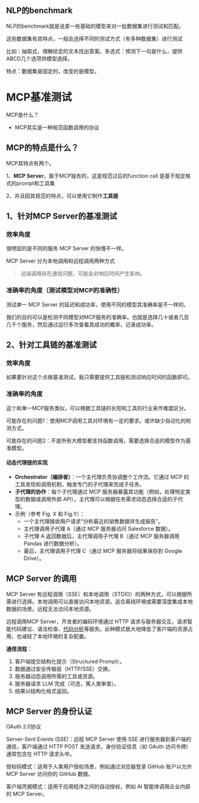 ## NLP的benchmark

NLP的benchmark就是说拿一些基础的模型来对一批数据集进行测试和匹配。

这些数据集有其特点，一般会选择不同的测试方式（有多种数据集）进行测试

比如：抽取式，理解给定的文本找出答案。多选式：预测下一句是什么，提供ABCD几个选项供模型选择。

特点：数据集是固定的，改变的是模型。

# MCP基准测试

MCP是什么？

- MCP其实是一种规范函数调用的协议

## MCP的特点是什么？

MCP其特点有两个。

1、**MCP Server**，属于MCP独有的，这是规范过后的function call 是基于规定格式的prompt和工具集

2、并且因其规范的特点，可以使用它制作**工具链**

## 1、针对MCP Server的基准测试

### 效率角度

很明显的是不同的服务 MCP Server 的快慢不一样。

MCP Server 分为本地调用和远程调用两种方式

> 远端调用存在通信问题，可能会对响应时间产生影响。

### 准确率的角度（测试模型对MCP的准确性）

测试单一 MCP Server 的延迟和成功率，使用不同的模型其准确率是不一样的。

我们的目的可以是检测不同模型对MCP服务的准确率。也就是选择几十或者几百几千个服务，然后通过运行多次查看其成功的概率，记录成功率。

## 2、针对工具链的基准测试

### 效率角度

如果要针对这个点做基准测试，我只需要提供工具链和测试响应时间的函数即可。

### 准确率的角度

这个和单一MCP服务类似，可以根据工具链的长短和工具的行业来作难度区分。



可能存在的问题1：使用MCP调用工具对环境有一定的要求。或许缺少自动化的检测方式。

可能存在的问题2：不是所有大模型都支持函数调用，需要选择合适的模型作为基准模型。



#### 动态代理链的实现

- **Orchestrator（编排者）**：一个主代理负责协调整个工作流。它通过 MCP 的工具发现和调用机制，触发专门的子代理来完成子任务。
- **子代理的协作**：每个子代理通过 MCP 服务器暴露其功能（例如，处理特定类型的数据或调用外部 API）。主代理可以根据任务需求动态选择合适的子代理。
- 示例（参考 Fig. X 和 Fig.Y）：
  - 一个主代理接收用户请求“分析最近的销售数据并生成报告”。
  - 主代理调用子代理 A（通过 MCP 服务器访问 Salesforce 数据）。
  - 子代理 A 返回数据后，主代理调用子代理 B（通过 MCP 服务器调用 Pandas 进行数据分析）。
  - 最后，主代理调用子代理 C（通过 MCP 服务器将结果保存到 Google Drive）。


## MCP Server 的调用

MCP Server 有远程调用（SSE）和本地调用（STDIO）的两种方式，可以根据所需进行选择。本地调用可以直接访问本地资源，适合离线环境或需要深度集成本地数据的场景。远程无法访问本地资源。

远程调用MCP Server，开发者的编码环境通过 HTTP 请求与服务器交互，请求智能代码建议、语法检查、[代码分析](https://cloud.tencent.com/product/tcap?from_column=20065&from=20065)等服务。此种模式极大地降低了客户端的资源占用，也减轻了本地环境的复杂配置。

**通信流程**：

1. 客户端提交结构化提示（Structured Prompt）。
2. 数据通过安全传输层（HTTP/SSE）交换。
3. 服务器动态调用所需的工具或资源。
4. 服务器请求 LLM 完成（可选，需人类审查）。
5. 结果以结构化格式返回。


## MCP Server 的身份认证

OAuth 2.0协议

Server-Sent Events (SSE)：远程 MCP Server 使用 SSE 进行服务器到客户端的通信，客户端通过 HTTP POST 发送请求。身份验证信息（如 OAuth 访问令牌）通常包含在 HTTP 请求头中。

授权码模式：适用于人类用户授权场景，例如通过浏览器登录 GitHub 账户以允许 MCP Server 访问你的 GitHub 数据。

客户端凭据模式：适用于应用程序之间的自动授权，例如 AI 智能体调用企业内部的 MCP Server。



